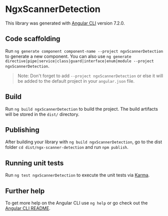 # NgxScannerDetection

This library was generated with [Angular CLI](https://github.com/angular/angular-cli) version 7.2.0.

## Code scaffolding

Run `ng generate component component-name --project ngxScannerDetection` to generate a new component. You can also use `ng generate directive|pipe|service|class|guard|interface|enum|module --project ngxScannerDetection`.
> Note: Don't forget to add `--project ngxScannerDetection` or else it will be added to the default project in your `angular.json` file. 

## Build

Run `ng build ngxScannerDetection` to build the project. The build artifacts will be stored in the `dist/` directory.

## Publishing

After building your library with `ng build ngxScannerDetection`, go to the dist folder `cd dist/ngx-scanner-detection` and run `npm publish`.

## Running unit tests

Run `ng test ngxScannerDetection` to execute the unit tests via [Karma](https://karma-runner.github.io).

## Further help

To get more help on the Angular CLI use `ng help` or go check out the [Angular CLI README](https://github.com/angular/angular-cli/blob/master/README.md).
